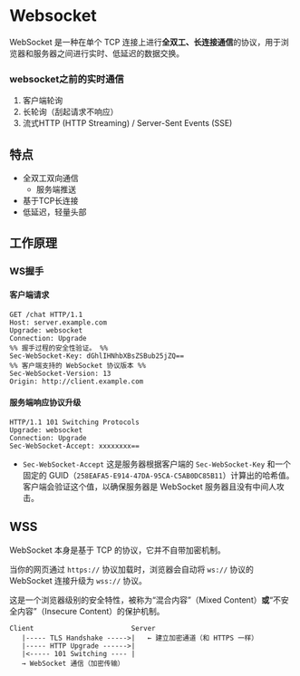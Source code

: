 # Websocket
WebSocket 是一种在单个 TCP 连接上进行**全双工、长连接通信**的协议，用于浏览器和服务器之间进行实时、低延迟的数据交换。

### websocket之前的实时通信
1. 客户端轮询
2. 长轮询（刮起请求不响应）
3. 流式HTTP (HTTP Streaming) / Server-Sent Events (SSE)

## 特点
- 全双工双向通信
	- 服务端推送
- 基于TCP长连接
- 低延迟，轻量头部


## 工作原理
### WS握手
#### 客户端请求

```http
GET /chat HTTP/1.1 
Host: server.example.com 
Upgrade: websocket 
Connection: Upgrade 
%% 握手过程的安全性验证。 %%
Sec-WebSocket-Key: dGhlIHNhbXBsZSBub25jZQ== 
%% 客户端支持的 WebSocket 协议版本 %%
Sec-WebSocket-Version: 13 
Origin: http://client.example.com
```

#### 服务端响应协议升级

```http
HTTP/1.1 101 Switching Protocols
Upgrade: websocket
Connection: Upgrade
Sec-WebSocket-Accept: xxxxxxxx==
```

- `Sec-WebSocket-Accept`
	这是服务器根据客户端的 `Sec-WebSocket-Key` 和一个固定的 GUID（`258EAFA5-E914-47DA-95CA-C5AB0DC85B11`）计算出的哈希值。客户端会验证这个值，以确保服务器是 WebSocket 服务器且没有中间人攻击。
## WSS
WebSocket 本身是基于 TCP 的协议，它并不自带加密机制。

当你的网页通过 `https://` 协议加载时，浏览器会自动将 `ws://` 协议的 WebSocket 连接升级为 `wss://` 协议。

这是一个浏览器级别的安全特性，被称为“混合内容”（Mixed Content）**或**“不安全内容”（Insecure Content）的保护机制。

```text
Client                        Server
   |----- TLS Handshake ----->|   ← 建立加密通道（和 HTTPS 一样）
   |----- HTTP Upgrade ------>|
   |<----- 101 Switching ---- |
   → WebSocket 通信（加密传输）
```
